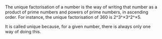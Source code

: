 The unique factorisation of a number is the way of writing that number
as a product of prime numbers and powers of prime numbers, in ascending
order. For instance, the unique factorisation of 360 is 2^3^×3^2^×5.

It is called unique because, for a given number, there is always only
one way of doing this.
